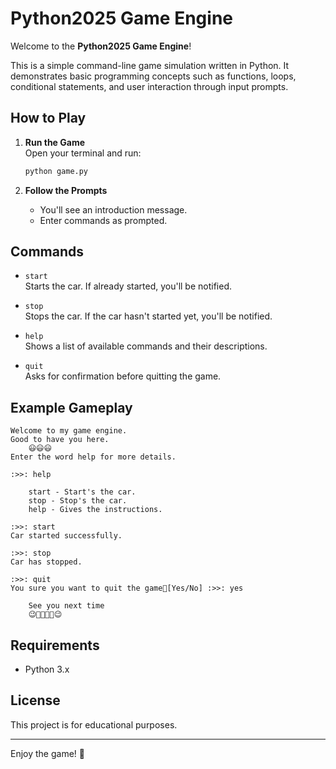 # Python2025 Game Engine

Welcome to the **Python2025 Game Engine**!

This is a simple command-line game simulation written in Python. It demonstrates basic programming concepts such as functions, loops, conditional statements, and user interaction through input prompts.

## How to Play

1. **Run the Game**  
   Open your terminal and run:

   ```bash
   python game.py
   ```

2. **Follow the Prompts**  
   - You'll see an introduction message.
   - Enter commands as prompted.

## Commands

- `start`  
  Starts the car. If already started, you'll be notified.

- `stop`  
  Stops the car. If the car hasn't started yet, you'll be notified.

- `help`  
  Shows a list of available commands and their descriptions.

- `quit`  
  Asks for confirmation before quitting the game.

## Example Gameplay

```
Welcome to my game engine.
Good to have you here.
    😃😃😃
Enter the word help for more details.

:>>: help

    start - Start's the car.
    stop - Stop's the car.
    help - Gives the instructions.

:>>: start
Car started successfully.

:>>: stop
Car has stopped.

:>>: quit
You sure you want to quit the game🙂[Yes/No] :>>: yes

    See you next time
    😉🙂🙂🙂🙂😉
```

## Requirements

- Python 3.x

## License

This project is for educational purposes.

---

Enjoy the game! 🚗
